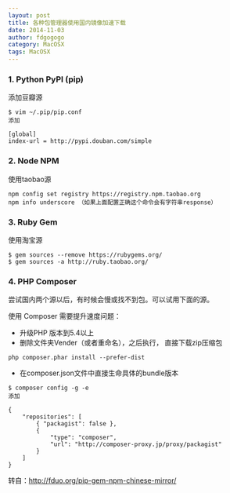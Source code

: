 ```yaml
---
layout: post
title: 各种包管理器使用国内镜像加速下载
date: 2014-11-03
author: fdgogogo
category: MacOSX
tags: MacOSX
---
```


### 1. Python PyPI (pip)

添加豆瓣源

```
$ vim ~/.pip/pip.conf
添加

[global]
index-url = http://pypi.douban.com/simple
```

### 2. Node NPM

使用taobao源

```
npm config set registry https://registry.npm.taobao.org
npm info underscore （如果上面配置正确这个命令会有字符串response）
```

### 3. Ruby Gem

使用淘宝源

```
$ gem sources --remove https://rubygems.org/
$ gem sources -a http://ruby.taobao.org/
```

### 4. PHP Composer

尝试国内两个源以后，有时候会慢或找不到包。可以试用下面的源。

使用 Composer 需要提升速度问题：

- 升级PHP 版本到5.4以上
- 删除文件夹Vender（或者重命名），之后执行， 直接下载zip压缩包

```
php composer.phar install --prefer-dist
```

-  在composer.json文件中直接生命具体的bundle版本

```
$ composer config -g -e
添加

{
    "repositories": [
        { "packagist": false },
        {
            "type": "composer",
            "url": "http://composer-proxy.jp/proxy/packagist"
        }
    ]
}
```

转自：http://fduo.org/pip-gem-npm-chinese-mirror/

